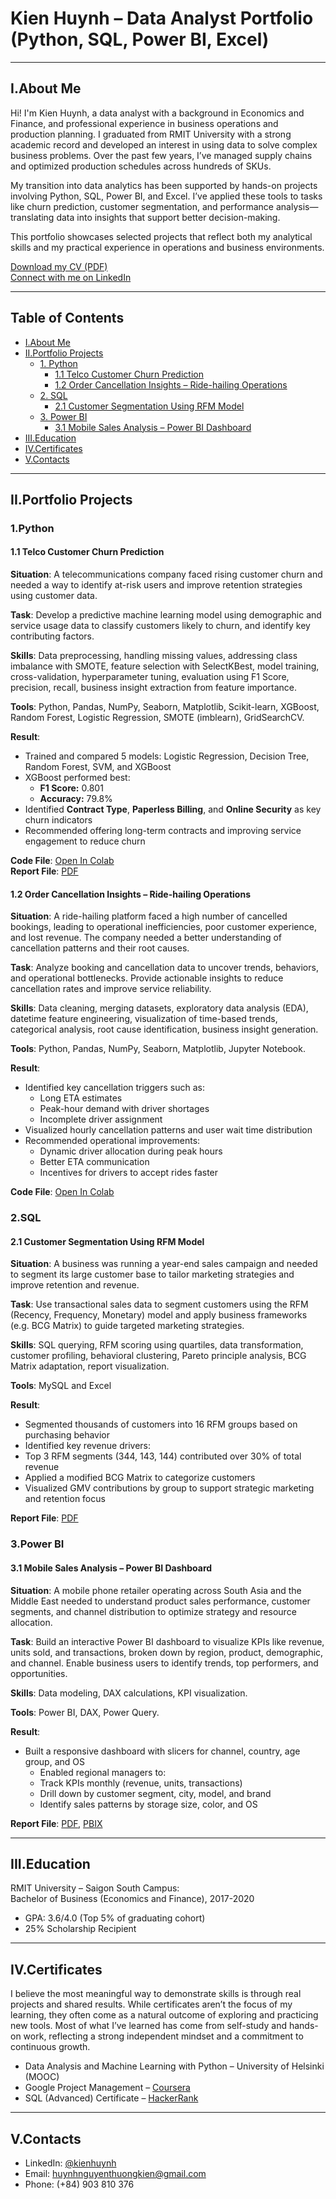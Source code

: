 # Kien Huynh – Data Analyst Portfolio (Python, SQL, Power BI, Excel)
___

## I.About Me

Hi! I'm Kien Huynh, a data analyst with a background in Economics and Finance, and professional experience in business operations and production planning. I graduated from RMIT University with a strong academic record and developed an interest in using data to solve complex business problems. Over the past few years, I’ve managed supply chains and optimized production schedules across hundreds of SKUs.

My transition into data analytics has been supported by hands-on projects involving Python, SQL, Power BI, and Excel. I’ve applied these tools to tasks like churn prediction, customer segmentation, and performance analysis—translating data into insights that support better decision-making.

This portfolio showcases selected projects that reflect both my analytical skills and my practical experience in operations and business environments.

[Download my CV (PDF)](https://github.com/KienHuynh104/Data-Analysis-Portfolio/blob/main/Kien_Huynh_Data_Analyst_CV.pdf)  
[Connect with me on LinkedIn](https://www.linkedin.com/in/kien-huynh-)
___

## Table of Contents
- [I.About Me](#iabout-me)
- [II.Portfolio Projects](#iiportfolio-projects)
  - [1. Python](#1python)  
    - [1.1 Telco Customer Churn Prediction](#11-telco-customer-churn-prediction)
    - [1.2 Order Cancellation Insights – Ride-hailing Operations](#12-order-cancellation-insights--ride-hailing-operations)
  - [2. SQL](#2sql)
    - [2.1 Customer Segmentation Using RFM Model](#21-customer-segmentation-using-rfm-model)
  - [3. Power BI](#3power-bi)
    - [3.1 Mobile Sales Analysis – Power BI Dashboard](#31-mobile-sales-analysis--power-bi-dashboard)
- [III.Education](#iiieducation)
- [IV.Certificates](#ivcertificates)
- [V.Contacts](#vcontacts)
___
## II.Portfolio Projects
### 1.Python
#### 1.1 Telco Customer Churn Prediction
**Situation**: A telecommunications company faced rising customer churn and needed a way to identify at-risk users and improve retention strategies using customer data.

**Task**: Develop a predictive machine learning model using demographic and service usage data to classify customers likely to churn, and identify key contributing factors.

**Skills**: Data preprocessing, handling missing values, addressing class imbalance with SMOTE, feature selection with SelectKBest, model training, cross-validation, hyperparameter tuning, evaluation using F1 Score, precision, recall, business insight extraction from feature importance.

**Tools**: Python, Pandas, NumPy, Seaborn, Matplotlib, Scikit-learn, XGBoost, Random Forest, Logistic Regression, SMOTE (imblearn), GridSearchCV.

**Result**:  
- Trained and compared 5 models: Logistic Regression, Decision Tree, Random Forest, SVM, and XGBoost  
- XGBoost performed best:  
  - **F1 Score:** 0.801  
  - **Accuracy:** 79.8%  
- Identified **Contract Type**, **Paperless Billing**, and **Online Security** as key churn indicators  
- Recommended offering long-term contracts and improving service engagement to reduce churn

**Code File**: [Open In Colab](https://colab.research.google.com/drive/12HHqjwyeod5iNBoSuLetoh5sZNpKFJU1?usp=sharing)  
**Report File**: [PDF](https://github.com/KienHuynh104/Portfolio-Projects/blob/81348460446e8369d840eb07a5c1e13f9b1a10ee/Telco-Churn/Churn%20Forecasting%20for%20Telco%20Using%20ML%20Models.pdf)
#### 1.2 Order Cancellation Insights – Ride-hailing Operations
**Situation**: A ride-hailing platform faced a high number of cancelled bookings, leading to operational inefficiencies, poor customer experience, and lost revenue. The company needed a better understanding of cancellation patterns and their root causes.

**Task**: Analyze booking and cancellation data to uncover trends, behaviors, and operational bottlenecks. Provide actionable insights to reduce cancellation rates and improve service reliability.

**Skills**: Data cleaning, merging datasets, exploratory data analysis (EDA), datetime feature engineering, visualization of time-based trends, categorical analysis, root cause identification, business insight generation.

**Tools**: Python, Pandas, NumPy, Seaborn, Matplotlib, Jupyter Notebook.  

**Result**:
- Identified key cancellation triggers such as:
  - Long ETA estimates
  - Peak-hour demand with driver shortages
  - Incomplete driver assignment
- Visualized hourly cancellation patterns and user wait time distribution
- Recommended operational improvements:
  - Dynamic driver allocation during peak hours
  - Better ETA communication
  - Incentives for drivers to accept rides faster

**Code File**: [Open In Colab](https://colab.research.google.com/drive/1WBYSPK4ZMQmemUXx0doPVDN52kMinLo6?usp=share_link)  
### 2.SQL
#### 2.1 Customer Segmentation Using RFM Model
**Situation**: A business was running a year-end sales campaign and needed to segment its large customer base to tailor marketing strategies and improve retention and revenue.

**Task**: Use transactional sales data to segment customers using the RFM (Recency, Frequency, Monetary) model and apply business frameworks (e.g. BCG Matrix) to guide targeted marketing strategies.

**Skills**: SQL querying, RFM scoring using quartiles, data transformation, customer profiling, behavioral clustering, Pareto principle analysis, BCG Matrix adaptation, report visualization.

**Tools**: MySQL and Excel

**Result**:
- Segmented thousands of customers into 16 RFM groups based on purchasing behavior
- Identified key revenue drivers:
- Top 3 RFM segments (344, 143, 144) contributed over 30% of total revenue
- Applied a modified BCG Matrix to categorize customers
- Visualized GMV contributions by group to support strategic marketing and retention focus

**Report File**: [PDF](https://github.com/KienHuynh104/Portfolio-Projects/blob/23fa7dceb16c8196c5b8c4c1fb480eed4a782833/Customer%20Segmentation%20Using%20RFM%20Model/Customer%20Segmentation%20Report%20Using%20RFM%20Model.pdf)

### 3.Power BI
#### 3.1 Mobile Sales Analysis – Power BI Dashboard
**Situation**: A mobile phone retailer operating across South Asia and the Middle East needed to understand product sales performance, customer segments, and channel distribution to optimize strategy and resource allocation.

**Task**: Build an interactive Power BI dashboard to visualize KPIs like revenue, units sold, and transactions, broken down by region, product, demographic, and channel. Enable business users to identify trends, top performers, and opportunities.

**Skills**: Data modeling, DAX calculations, KPI visualization.

**Tools**: Power BI, DAX, Power Query.

**Result**:

- Built a responsive dashboard with slicers for channel, country, age group, and OS
  - Enabled regional managers to:
  - Track KPIs monthly (revenue, units, transactions)
  - Drill down by customer segment, city, model, and brand
  - Identify sales patterns by storage size, color, and OS  

**Report File**: [PDF](https://github.com/KienHuynh104/Portfolio-Projects/blob/main/Mobile%20Sales%20Analysis%20Dashboard/Mobile%20Sales%20Analysis.pdf), [PBIX](https://github.com/KienHuynh104/Portfolio-Projects/blob/main/Mobile%20Sales%20Analysis%20Dashboard/Mobile%20Sales%20Analysis.pbix)
___

## III.Education
RMIT University – Saigon South Campus:  
Bachelor of Business (Economics and Finance), 2017-2020
- GPA: 3.6/4.0 (Top 5% of graduating cohort)  
- 25% Scholarship Recipient
___

## IV.Certificates
I believe the most meaningful way to demonstrate skills is through real projects and shared results. While certificates aren’t the focus of my learning, they often come as a natural outcome of exploring and practicing new tools. Most of what I’ve learned has come from self-study and hands-on work, reflecting a strong independent mindset and a commitment to continuous growth.  
- Data Analysis and Machine Learning with Python – University of Helsinki (MOOC)
- Google Project Management – [Coursera](https://coursera.org/verify/professional-cert/K94LVZACQXKK)
- SQL (Advanced) Certificate – [HackerRank](https://www.hackerrank.com/certificates/688bca04fa41)
___

## V.Contacts
- LinkedIn: [@kienhuynh](https://www.linkedin.com/in/kien-huynh-)
- Email: huynhnguyenthuongkien@gmail.com
- Phone: (+84) 903 810 376
